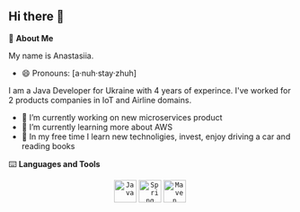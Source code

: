 ## Hi there 👋

🌠 **About Me**

My name is Anastasiia. 
- 😄 Pronouns: [a·nuh·stay·zhuh]


I am a Java Developer for Ukraine with 4 years of experince. I've worked for 2 products companies in IoT and Airline domains.

- 🔭 I’m currently working on new microservices product
- 🌱 I’m currently learning more about AWS
- 🌟 In my free time I learn new technoligies, invest, enjoy driving a car and reading books

⌨️ **Languages and Tools**

<div align="center">
	<code><img width="40" src="https://user-images.githubusercontent.com/25181517/117201156-9a724800-adec-11eb-9a9d-3cd0f67da4bc.png" alt="Java" title="Java"/></code>
	<code><img width="40" src="https://user-images.githubusercontent.com/25181517/117201470-f6d56780-adec-11eb-8f7c-e70e376cfd07.png" alt="Spring" title="Spring"/></code>
	<code><img width="40" src="https://user-images.githubusercontent.com/25181517/117207242-07d5a700-adf4-11eb-975e-be04e62b984b.png" alt="Maven" title="Maven" background-color: white/></code>
</div>
<!--
**Natiik/Natiik** is a ✨ _special_ ✨ repository because its `README.md` (this file) appears on your GitHub profile.

Here are some ideas to get you started:

- 🔭 I’m currently working on ...
- 🌱 I’m currently learning ...
- 👯 I’m looking to collaborate on ...
- 🤔 I’m looking for help with ...
- 💬 Ask me about ...
- 📫 How to reach me: ...
- 😄 Pronouns: ...
- ⚡ Fun fact: ...
-->
